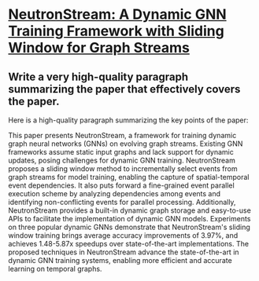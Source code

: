 # [NeutronStream: A Dynamic GNN Training Framework with Sliding Window for   Graph Streams](https://arxiv.org/abs/2312.02473)

## Write a very high-quality paragraph summarizing the paper that effectively covers the paper.

 Here is a high-quality paragraph summarizing the key points of the paper:

This paper presents NeutronStream, a framework for training dynamic graph neural networks (GNNs) on evolving graph streams. Existing GNN frameworks assume static input graphs and lack support for dynamic updates, posing challenges for dynamic GNN training. NeutronStream proposes a sliding window method to incrementally select events from graph streams for model training, enabling the capture of spatial-temporal event dependencies. It also puts forward a fine-grained event parallel execution scheme by analyzing dependencies among events and identifying non-conflicting events for parallel processing. Additionally, NeutronStream provides a built-in dynamic graph storage and easy-to-use APIs to facilitate the implementation of dynamic GNN models. Experiments on three popular dynamic GNNs demonstrate that NeutronStream's sliding window training brings average accuracy improvements of 3.97\%, and achieves 1.48-5.87x speedups over state-of-the-art implementations. The proposed techniques in NeutronStream advance the state-of-the-art in dynamic GNN training systems, enabling more efficient and accurate learning on temporal graphs.
